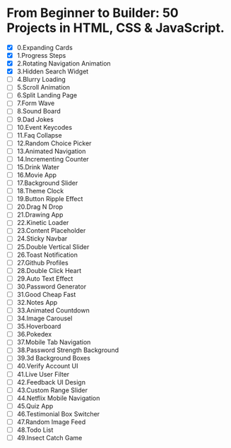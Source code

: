 ﻿# From Beginner to Builder: 50 Projects in HTML, CSS & JavaScript.

- [x] 0.Expanding Cards
- [x] 1.Progress Steps
- [x] 2.Rotating Navigation Animation
- [x] 3.Hidden Search Widget
- [ ] 4.Blurry Loading
- [ ] 5.Scroll Animation
- [ ] 6.Split Landing Page
- [ ] 7.Form Wave
- [ ] 8.Sound Board
- [ ] 9.Dad Jokes
- [ ] 10.Event Keycodes
- [ ] 11.Faq Collapse
- [ ] 12.Random Choice Picker
- [ ] 13.Animated Navigation
- [ ] 14.Incrementing Counter
- [ ] 15.Drink Water
- [ ] 16.Movie App
- [ ] 17.Background Slider
- [ ] 18.Theme Clock
- [ ] 19.Button Ripple Effect
- [ ] 20.Drag N Drop
- [ ] 21.Drawing App
- [ ] 22.Kinetic Loader
- [ ] 23.Content Placeholder
- [ ] 24.Sticky Navbar
- [ ] 25.Double Vertical Slider
- [ ] 26.Toast Notification
- [ ] 27.Github Profiles
- [ ] 28.Double Click Heart
- [ ] 29.Auto Text Effect
- [ ] 30.Password Generator
- [ ] 31.Good Cheap Fast
- [ ] 32.Notes App
- [ ] 33.Animated Countdown
- [ ] 34.Image Carousel
- [ ] 35.Hoverboard
- [ ] 36.Pokedex
- [ ] 37.Mobile Tab Navigation
- [ ] 38.Password Strength Background
- [ ] 39.3d Background Boxes
- [ ] 40.Verify Account UI
- [ ] 41.Live User Filter
- [ ] 42.Feedback UI Design
- [ ] 43.Custom Range Slider
- [ ] 44.Netflix Mobile Navigation
- [ ] 45.Quiz App
- [ ] 46.Testimonial Box Switcher
- [ ] 47.Random Image Feed
- [ ] 48.Todo List
- [ ] 49.Insect Catch Game
